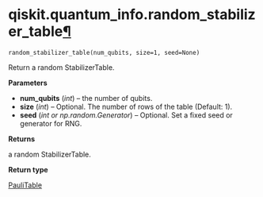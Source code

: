 # qiskit.quantum\_info.random\_stabilizer\_table[¶](#qiskit-quantum-info-random-stabilizer-table "Permalink to this headline")

<span id="undefined" />

`random_stabilizer_table(num_qubits, size=1, seed=None)`

Return a random StabilizerTable.

**Parameters**

*   **num\_qubits** (*int*) – the number of qubits.
*   **size** (*int*) – Optional. The number of rows of the table (Default: 1).
*   **seed** (*int or np.random.Generator*) – Optional. Set a fixed seed or generator for RNG.

**Returns**

a random StabilizerTable.

**Return type**

[PauliTable](qiskit.quantum_info.PauliTable#qiskit.quantum_info.PauliTable "qiskit.quantum_info.PauliTable")
